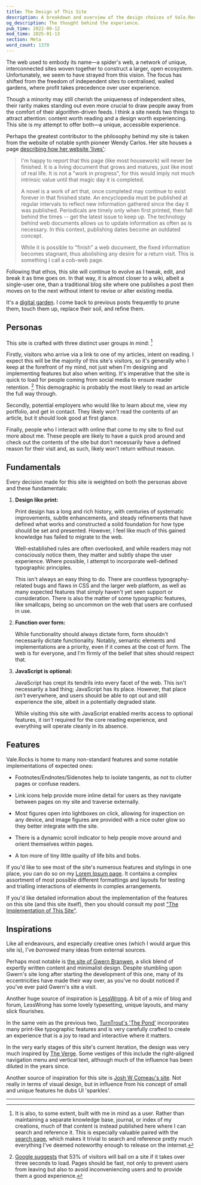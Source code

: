 ```yaml
---
title: The Design of This Site
description: A breakdown and overview of the design choices of Vale.Rocks, as well as its influences and brief touchings on the site's philosophy.
og_description: The thought behind the experience.
pub_time: 2022-09-12
mod_time: 2025-01-13
section: Meta
word_count: 1370
---
```


The web used to embody its name—a spider's web, a network of unique, interconnected sites woven together to construct a larger, open ecosystem. Unfortunately, we seem to have strayed from this vision. The focus has shifted from the freedom of independent sites to centralised, walled gardens, where profit takes precedence over user experience.

Though a minority may still cherish the uniqueness of independent sites, their rarity makes standing out even more crucial to draw people away from the comfort of their algorithm-driven feeds. I think a site needs two things to attract attention: content worth reading and a design worth experiencing. This site is my attempt to offer both—a unique, accessible experience.

Perhaps the greatest contributor to the philosophy behind my site is taken from the website of notable synth pioneer Wendy Carlos. Her site houses a page [describing how her website 'lives'](https://www.wendycarlos.com/live.html):

> I'm happy to report that this page (like most housework) will never be finished. It is a living document that grows and matures, just like most of real life. It is not a "work in progress", for this would imply not much intrinsic value until that magic day it is completed.
>
> A novel is a work of art that, once completed may continue to exist forever in that finished state. An encyclopedia must be published at regular intervals to reflect new information gathered since the day it was published. Periodicals are timely only when first printed, then fall behind the times -- get the latest issue to keep up. The technology behind web documents allows us to update information as often as is necessary. In this context, publishing dates become an outdated concept.
>
> While it is possible to "finish" a web document, the fixed information becomes stagnant, thus abolishing any desire for a return visit. This is something I call a cob-web page.

Following that ethos, this site will continue to evolve as I tweak, edit, and break it as time goes on. In that way, it is almost closer to a wiki, albeit a single-user one, than a traditional blog site where one publishes a post then moves on to the next without intent to revise or alter existing media.

It's a [digital garden](https://maggieappleton.com/garden-history). I come back to previous posts frequently to prune them, touch them up, replace their soil, and refine them.

## Personas

This site is crafted with three distinct user groups in mind: [^1]

Firstly, visitors who arrive via a link to one of my articles, intent on reading. I expect this will be the majority of this site's visitors, so it's generally who I keep at the forefront of my mind, not just when I'm designing and implementing features but also when writing. It's imperative that the site is quick to load for people coming from social media to ensure reader retention. [^2] This demographic is probably the most likely to read an article the full way through.

Secondly, potential employers who would like to learn about me, view my portfolio, and get in contact. They likely won't read the contents of an article, but it should look good at first glance.

Finally, people who I interact with online that come to my site to find out more about me. These people are likely to have a quick prod around and check out the contents of the site but don't necessarily have a defined reason for their visit and, as such, likely won't return without reason.

## Fundamentals

Every decision made for this site is weighted on both the personas above and these fundamentals:

1. **Design like print:**

   Print design has a long and rich history, with centuries of systematic improvements, subtle enhancements, and steady refinements that have defined what works and constructed a solid foundation for how type should be set and presented. However, I feel like much of this gained knowledge has failed to migrate to the web.

   Well-established rules are often overlooked, and while readers may not consciously notice them, they matter and subtly shape the user experience. Where possible, I attempt to incorporate well-defined typographic principles.

   This isn't always an easy thing to do. There are countless typography-related bugs and flaws in CSS and the larger web platform, as well as many expected features that simply haven't yet seen support or consideration. There is also the matter of some typographic features, like smallcaps, being so uncommon on the web that users are confused in use.

2. **Function over form:**

   While functionality should always dictate form, form shouldn't necessarily dictate functionality. Notably, semantic elements and implementations are a priority, even if it comes at the cost of form. The web is for everyone, and I'm firmly of the belief that sites should respect that.

3. **JavaScript is optional:**

   JavaScript has crept its tendrils into every facet of the web. This isn't necessarily a bad thing; JavaScript has its place. However, that place _isn't_ everywhere, and users should be able to opt out and still experience the site, albeit in a potentially degraded state.

   While visiting this site with JavaScript enabled merits access to optional features, it _isn't_ required for the core reading experience, and everything will operate cleanly in its absence.

## Features

Vale.Rocks is home to many non-standard features and some notable implementations of expected ones:

- Footnotes/Endnotes/Sidenotes help to isolate tangents, as not to clutter pages or confuse readers.

- Link icons help provide more inline detail for users as they navigate between pages on my site and traverse externally.

- Most figures open into lightboxes on click, allowing for inspection on any device, and image figures are provided with a nice outer glow so they better integrate with the site.

- There is a dynamic scroll indicator to help people move around and orient themselves within pages.

- A ton more of tiny little quality of life bits and bobs.

If you'd like to see most of the site's numerous features and stylings in one place, you can do so on my [Lorem Ipsum page](/posts/lorem-ipsum). It contains a complex assortment of most possible different formattings and layouts for testing and trialling interactions of elements in complex arrangements.

If you'd like detailed information about the implementation of the features on this site (and this site itself), then you should consult my post ["The Implementation of This Site"](/posts/the-implementation-of-this-site).

## Inspirations

Like all endeavours, and especially creative ones (which I would argue this site is), I've _borrowed_ many ideas from external sources.

Perhaps most notable is [the site of Gwern Branwen](https://gwern.net), a slick blend of expertly written content and minimalist design. Despite stumbling upon Gwern's site long after starting the development of this one, many of its eccentricities have made their way over, as you've no doubt noticed if you've ever paid Gwern's site a visit.

Another huge source of inspiration is [LessWrong](https://www.lesswrong.com). A bit of a mix of blog and forum, LessWrong has some lovely typesetting, unique layouts, and many slick flourishes.

In the same vein as the previous two, [TurnTrout's 'The Pond'](https://turntrout.com) incorporates many print-like typographic features and is very carefully crafted to create an experience that is a joy to read and interactive where it matters.

In the very early stages of this site's current iteration, the design was very much inspired by [The Verge](https://www.theverge.com). Some vestiges of this include the right-aligned navigation menu and vertical text, although much of the influence has been diluted in the years since.

Another source of inspiration for this site is [Josh W Comeau's site](https://www.joshwcomeau.com). Not really in terms of visual design, but in influence from his concept of small and unique features he dubs UI 'sparkles'.

---

[^1]: It is also, to some extent, built with me in mind as a user. Rather than maintaining a separate knowledge base, journal, or index of my creations, much of that content is instead published here where I can search and reference it. This is especially valuable paired with the [search page](/search), which makes it trivial to search and reference pretty much everything I've deemed noteworthy enough to release on the internet.
[^2]: [Google suggests](https://www.thinkwithgoogle.com/intl/en-emea/marketing-strategies/app-and-mobile/mobile-page-speed-new-industry-benchmarks) that 53% of visitors will bail on a site if it takes over three seconds to load. Pages should be fast, not only to prevent users from leaving but also to avoid inconveniencing users and to provide them a good experience.

